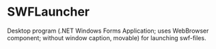 # SWFLauncher

Desktop program (.NET Windows Forms Application; uses WebBrowser component; without window caption, movable) for launching swf-files.
